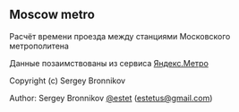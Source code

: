 ## Moscow metro

Расчёт времени проезда между станциями Московского метрополитена

Данные позаимствованы из сервиса [Яндекс.Метро](http://metro.yandex.ru/moscow)

Copyright (c) Sergey Bronnikov

Author: Sergey Bronnikov [@estet](https://twitter.com/estet) (estetus@gmail.com)
